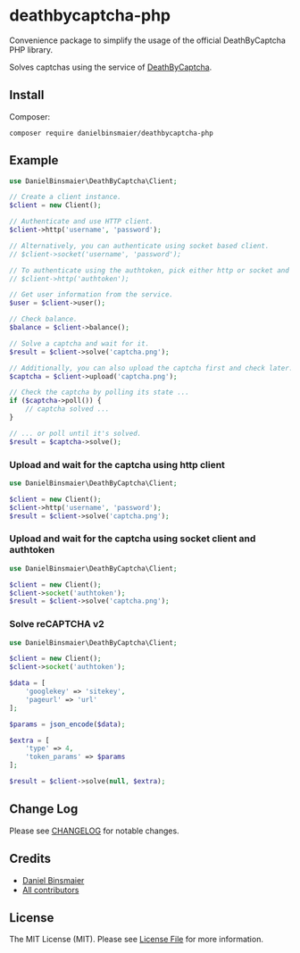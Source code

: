 # deathbycaptcha-php

Convenience package to simplify the usage of the official DeathByCaptcha PHP library.

Solves captchas using the service of [DeathByCaptcha](https://www.deathbycaptcha.com/).

## Install

Composer:
```
composer require danielbinsmaier/deathbycaptcha-php
```

## Example

```php
use DanielBinsmaier\DeathByCaptcha\Client;

// Create a client instance.
$client = new Client();

// Authenticate and use HTTP client.
$client->http('username', 'password');

// Alternatively, you can authenticate using socket based client.
// $client->socket('username', 'password');

// To authenticate using the authtoken, pick either http or socket and don't use a password.
// $client->http('authtoken');

// Get user information from the service.
$user = $client->user();

// Check balance.
$balance = $client->balance();

// Solve a captcha and wait for it.
$result = $client->solve('captcha.png');

// Additionally, you can also upload the captcha first and check later.
$captcha = $client->upload('captcha.png');

// Check the captcha by polling its state ...
if ($captcha->poll()) {
    // captcha solved ...
}

// ... or poll until it's solved.
$result = $captcha->solve();
```

### Upload and wait for the captcha using http client

```php
use DanielBinsmaier\DeathByCaptcha\Client;

$client = new Client();
$client->http('username', 'password');
$result = $client->solve('captcha.png');
```

### Upload and wait for the captcha using socket client and authtoken

```php
use DanielBinsmaier\DeathByCaptcha\Client;

$client = new Client();
$client->socket('authtoken');
$result = $client->solve('captcha.png');
```

### Solve reCAPTCHA v2

```php
use DanielBinsmaier\DeathByCaptcha\Client;

$client = new Client();
$client->socket('authtoken');

$data = [
    'googlekey' => 'sitekey',
    'pageurl' => 'url'
];

$params = json_encode($data);

$extra = [
    'type' => 4,
    'token_params' => $params
];

$result = $client->solve(null, $extra);
```

## Change Log

Please see [CHANGELOG](CHANGELOG.md) for notable changes.

## Credits

- [Daniel Binsmaier](https://github.com/danielbinsmaier)
- [All contributors](../../contributors)

## License

The MIT License (MIT). Please see [License File](LICENSE) for more information.
